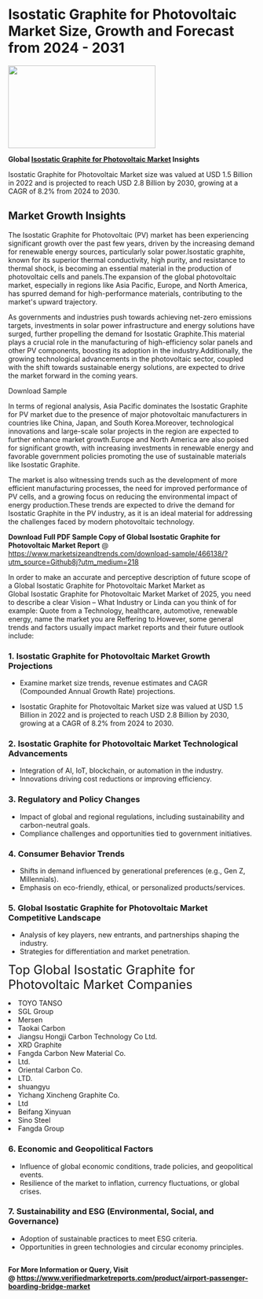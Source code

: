 <H1>Isostatic Graphite for Photovoltaic Market Size, Growth and Forecast from 2024 - 2031</H1><img class="aligncenter size-medium wp-image-584254" src="https://thirdeyenews.in/wp-content/uploads/2024/09/Global-Market-Research-300x168.jpeg" alt="" width="300" height="168" /><p><strong>Global&nbsp;<a href="https://www.marketsizeandtrends.com/download-sample/466138/?utm_source=Github8j?utm_medium=218">Isostatic Graphite for Photovoltaic Market</a> Insights</strong></p><p>Isostatic Graphite for Photovoltaic Market size was valued at USD 1.5 Billion in 2022 and is projected to reach USD 2.8 Billion by 2030, growing at a CAGR of 8.2% from 2024 to 2030.</p><p><h2>Market Growth Insights</h2> <p>The Isostatic Graphite for Photovoltaic (PV) market has been experiencing significant growth over the past few years, driven by the increasing demand for renewable energy sources, particularly solar power.Isostatic graphite, known for its superior thermal conductivity, high purity, and resistance to thermal shock, is becoming an essential material in the production of photovoltaic cells and panels.The expansion of the global photovoltaic market, especially in regions like Asia Pacific, Europe, and North America, has spurred demand for high-performance materials, contributing to the market's upward trajectory.</p> <p>As governments and industries push towards achieving net-zero emissions targets, investments in solar power infrastructure and energy solutions have surged, further propelling the demand for Isostatic Graphite.This material plays a crucial role in the manufacturing of high-efficiency solar panels and other PV components, boosting its adoption in the industry.Additionally, the growing technological advancements in the photovoltaic sector, coupled with the shift towards sustainable energy solutions, are expected to drive the market forward in the coming years.</p> <p>Download Sample</p> <p>In terms of regional analysis, Asia Pacific dominates the Isostatic Graphite for PV market due to the presence of major photovoltaic manufacturers in countries like China, Japan, and South Korea.Moreover, technological innovations and large-scale solar projects in the region are expected to further enhance market growth.Europe and North America are also poised for significant growth, with increasing investments in renewable energy and favorable government policies promoting the use of sustainable materials like Isostatic Graphite.</p> <p>The market is also witnessing trends such as the development of more efficient manufacturing processes, the need for improved performance of PV cells, and a growing focus on reducing the environmental impact of energy production.These trends are expected to drive the demand for Isostatic Graphite in the PV industry, as it is an ideal material for addressing the challenges faced by modern photovoltaic technology.</p> <p></p><p><span class=""><strong>Download Full PDF Sample Copy of Global Isostatic Graphite for Photovoltaic Market Report</strong> @ <a href="https://www.marketsizeandtrends.com/download-sample/466138/?utm_source=Github8j?utm_medium=218" target="_blank">https://www.marketsizeandtrends.com/download-sample/466138/?utm_source=Github8j?utm_medium=218</a></span></p><p>In order to make an accurate and perceptive description of future scope of a Global&nbsp;Isostatic Graphite for Photovoltaic Market Market as Global&nbsp;Isostatic Graphite for Photovoltaic Market Market of 2025, you need to describe a clear Vision &ndash; What Industry or Linda can you think of for example: Quote from a Technology, healthcare, automotive, renewable energy, name the market you are Reffering to.However, some general trends and factors usually impact market reports and their future outlook include:</p><h3>1.&nbsp;<strong>Isostatic Graphite for Photovoltaic Market Growth Projections</strong></h3><ul><li>Examine market size trends, revenue estimates and CAGR (Compounded Annual Growth Rate) projections.</li><li><p>Isostatic Graphite for Photovoltaic Market size was valued at USD 1.5 Billion in 2022 and is projected to reach USD 2.8 Billion by 2030, growing at a CAGR of 8.2% from 2024 to 2030.</p></li></ul><h3>2.&nbsp;<strong>Isostatic Graphite for Photovoltaic Market Technological Advancements</strong></h3><ul><li>Integration of AI, IoT, blockchain, or automation in the industry.</li><li>Innovations driving cost reductions or improving efficiency.</li></ul><h3>3.&nbsp;<strong>Regulatory and Policy Changes</strong></h3><ul><li>Impact of global and regional regulations, including sustainability and carbon-neutral goals.</li><li>Compliance challenges and opportunities tied to government initiatives.</li></ul><h3>4.&nbsp;<strong>Consumer Behavior Trends</strong></h3><ul><li>Shifts in demand influenced by generational preferences (e.g., Gen Z, Millennials).</li><li>Emphasis on eco-friendly, ethical, or personalized products/services.</li></ul><h3>5.&nbsp;<strong>Global Isostatic Graphite for Photovoltaic Market Competitive Landscape</strong></h3><ul><li>Analysis of key players, new entrants, and partnerships shaping the industry.</li><li>Strategies for differentiation and market penetration.</li></ul><p data-pm-slice="1 1 []"><span style="color: inherit; font-family: inherit; font-size: 25px;">Top Global Isostatic Graphite for Photovoltaic Market Companies</span></p><div class="" data-test-id=""><p><li>TOYO TANSO</li><li> SGL Group</li><li> Mersen</li><li> Taokai Carbon</li><li> Jiangsu Hongji Carbon Technology Co Ltd.</li><li> XRD Graphite</li><li> Fangda Carbon New Material Co.</li><li> Ltd.</li><li> Oriental Carbon Co.</li><li> LTD.</li><li> shuangyu</li><li> Yichang Xincheng Graphite Co.</li><li>Ltd</li><li> Beifang Xinyuan</li><li> Sino Steel</li><li> Fangda Group</li></p></div><h3>6.&nbsp;<strong>Economic and Geopolitical Factors</strong></h3><ul><li>Influence of global economic conditions, trade policies, and geopolitical events.</li><li>Resilience of the market to inflation, currency fluctuations, or global crises.</li></ul><h3>7.&nbsp;<strong>Sustainability and ESG (Environmental, Social, and Governance)</strong></h3><ul><li>Adoption of sustainable practices to meet ESG criteria.</li><li>Opportunities in green technologies and circular economy principles.</li></ul><h2><strong style="font-size: 14px;">For More Information or Query, Visit @&nbsp;</strong><a style="background-color: #ffffff; font-size: 14px;" href="https://www.marketsizeandtrends.com/report/isostatic-graphite-for-photovoltaic-market/" target="_blank">https://www.verifiedmarketreports.com/product/airport-passenger-boarding-bridge-market</a></h2>